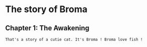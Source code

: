 # The story of Broma

## Chapter 1: The Awakening
	That's a story of a cutie cat. It's Broma ! Broma love fish !

